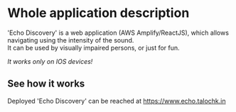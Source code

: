 # Whole application description

'Echo Discovery' is a web application (AWS Amplify/ReactJS), which allows navigating using the intensity of the sound.<br/>
It can be used by visually impaired persons, or just for fun.

<i>It works only on IOS devices!</i>

## See how it works
Deployed 'Echo Discovery' can be reached at <a href="https://www.echo.talochk.in">https://www.echo.talochk.in </a> 
